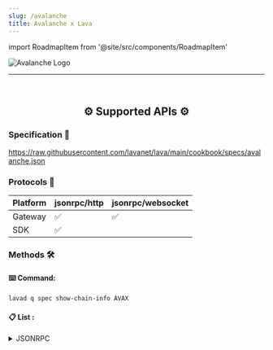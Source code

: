 ```yaml
---
slug: /avalanche
title: Avalanche x Lava
---
```


import RoadmapItem from '@site/src/components/RoadmapItem'

![Avalanche Logo](/img/chains/avalanche_logo.svg)

[<RoadmapItem icon="⛏️" title="Get RPC" description="Get access to Lava's Web3 APIs and start building on the network with ease"/>](/avalanche-dev)

[<RoadmapItem icon="🚀" title="Run an RPC Node" description="Become a part of Lava's network by running your own RPC node and accessing Web3 APIs seamlessly"/>](/avalanche-node)

<hr />
<br />

<center>

## ⚙️ Supported APIs ⚙️

</center>

### Specification 📑

https://raw.githubusercontent.com/lavanet/lava/main/cookbook/specs/avalanche.json


### Protocols 🔗

| Platform  |  jsonrpc/http | jsonrpc/websocket 
| --------- | -------- |---------------
| Gateway   | ✅       | ✅            |
| SDK       | ✅       |               |


### Methods 🛠️

#### ⌨️ Command:

```bash
lavad q spec show-chain-info AVAX
```

#### 📋 List :


<details>
<summary> JSONRPC </summary>

- eth_accounts
  - eth_blockNumber
  - eth_call
  - eth_chainId
  - eth_coinbase
  - eth_compileLLL
  - eth_createAccessList
  - eth_estimateGas
  - eth_feeHistory
  - eth_gasPrice
  - eth_getBalance
  - eth_getBlockByHash
  - eth_getBlockByNumber
  - eth_getBlockTransactionCountByHash
  - eth_getBlockTransactionCountByNumber
  - eth_getCode
  - eth_getCompilers
  - eth_getFilterChanges
  - eth_getFilterLogs
  - eth_getLogs
  - eth_getProof
  - eth_getStorageAt
  - eth_getTransactionByBlockHashAndIndex
  - eth_getTransactionByBlockNumberAndIndex
  - eth_getTransactionByHash
  - eth_getTransactionCount
  - eth_getTransactionReceipt
  - eth_getUncleByBlockHashAndIndex
  - eth_getUncleByBlockNumberAndIndex
  - eth_getUncleCountByBlockHash
  - eth_getUncleCountByBlockNumber
  - eth_getWork
  - eth_hashrate
  - eth_maxPriorityFeePerGas
  - eth_mining
  - eth_newBlockFilter
  - eth_newFilter
  - eth_newPendingTransactionFilter
  - eth_protocolVersion
  - eth_sendRawTransaction
  - eth_sendTransaction
  - eth_sign
  - eth_signTransaction
  - eth_subscribe
  - eth_syncing
  - eth_uninstallFilter
  - eth_unsubscribe
  - net_listening
  - net_peerCount
  - net_version
  - rpc_modules
  - web3_clientVersion
  - web3_sha3
  - avax.export
  - avax.exportKey
  - avax.getAtomicTx
  - avax.getAtomicTxStatus
  - avax.import
  - avax.importKey
  - avax.issueTx
  - platform.addDelegator
  - platform.getBlock
  - platform.getBlockchainStatus
  - platform.getCurrentSupply
  - platform.getCurrentValidators
  - platform.getHeight
  - platform.getMinStake
  - platform.getPendingValidators
  - platform.getStakingAssetID
  - platform.getTimestamp
  - platform.getTotalStake
  - platform.getTx
  - platform.getTxStatus
  - platform.getUTXOs
  - platform.getValidatorsAt
  - platform.issueTx
  - platform.sampleValidators
  - platform.validatedBy
  - platform.validates
  - avm.getAssetDescription
  - avm.getBlock
  - avm.getBlockByHeight
  - avm.getHeight
  - avm.getTxStatus
  - avm.getUTXOs
  - avm.issueTx
  - debug_getBadBlocks
  - debug_getRawBlock
  - debug_getRawHeader
  - debug_getRawReceipts
  - debug_getRawTransaction
  - debug_storageRangeAt
  - debug_traceBlock
  - debug_traceBlockByHash
  - debug_traceBlockByNumber
  - debug_traceCall
  - debug_traceTransaction




</details>

